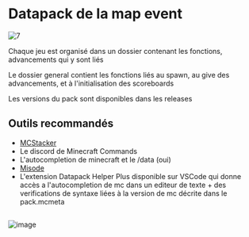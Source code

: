 # Datapack de la map event
![7](https://github.com/user-attachments/assets/0b0b9cbd-1ea9-4feb-8081-3ada937b2660)

Chaque jeu est organisé dans un dossier contenant les fonctions, advancements qui y sont liés

Le dossier general contient les fonctions liés au spawn, au give des advancements, et à l'initialisation des scoreboards

Les versions du pack sont disponibles dans les releases

## Outils recommandés
- [MCStacker](https://mcstacker.net/)
- Le discord de Minecraft Commands
- L'autocompletion de minecraft et le /data (oui)
- [Misode](https://misode.github.io/)
- L'extension Datapack Helper Plus disponible sur VSCode qui donne accès a l'autocompletion de mc dans un editeur de texte + des verifications de syntaxe liées à la version de mc décrite dans le pack.mcmeta

##
![image](https://github.com/user-attachments/assets/1caa14b8-922e-48fd-b569-538146a0c622)

